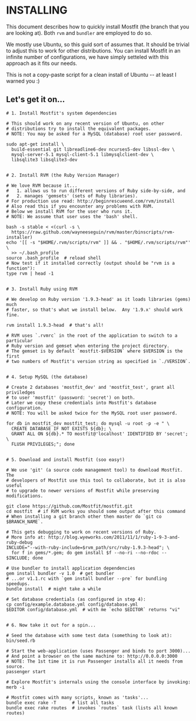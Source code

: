 INSTALLING
==========

This document describes how to quickly install Mostfit (the branch that
you are looking at).  Both `rvm` and `bundler` are employed to do so.

We mostly use Ubuntu, so this guid sort of assumes that.  It should be
trivial to adjust this to work for other distributions.  You can install
Mostfit in an infinite number of configurations, we have simply setteled
with this approach as it fits our needs.

This is not a copy-paste script for a clean install of Ubuntu -- at
least I warned you :)



##  Let's get it on...

    # 1. Install Mostfit's system dependencies

    # This should work on any recent version of Ubuntu, on other
    # distributions try to install the equivalent packages.
    # NOTE: You may be asked for a MySQL (database) root user password.

    sudo apt-get install \
      build-essential git libreadline6-dev ncurses5-dev libssl-dev \
      mysql-server-5.1 mysql-client-5.1 libmysqlclient-dev \
      libsqlite3 libsqlite3-dev


    # 2. Install RVM (the Ruby Version Manager)

    # We love RVM because it...
    #   1. allows us to run different versions of Ruby side-by-side, and
    #   2. manages 'gemsets' (sets of Ruby libraries).
    # For production use read: http://beginrescueend.com/rvm/install
    # Also read this if you encounter any problems with RVM.
    # Below we install RVM for the user who runs it.
    # NOTE: We assume that user uses the 'bash' shell.

    bash -s stable < <(curl -s \
      https://raw.github.com/wayneeseguin/rvm/master/binscripts/rvm-installer)
    echo '[[ -s "$HOME/.rvm/scripts/rvm" ]] && . "$HOME/.rvm/scripts/rvm"' \
      >> ~/.bash_profile
    source .bash_profile  # reload shell
    # Now test if it installed correctly (output should be "rvm is a function"):
    type rvm | head -1


    # 3. Install Ruby using RVM

    # We develop on Ruby version '1.9.3-head' as it loads libraries (gems) much
    # faster, so that's what we install below.  Any '1.9.x' should work fine.

    rvm install 1.9.3-head  # that's all!

    # RVM uses `.rvmrc` in the root of the application to switch to a particular
    # Ruby version and gemset when entering the project directory.
    # The gemset is by default `mostfit-$VERSION` where $VERSION is the first
    # two numbers of Mostfit's version string as specified in `./VERSION`.


    # 4. Setup MySQL (the database)

    # Create 2 databases 'mostfit_dev' and 'mostfit_test', grant all priviledges
    # to user 'mostfit' (password: 'secret') on both.
    # Later we copy these credentials into Mostfit's database configuration.
    # NOTE: You will be asked twice for the MySQL root user password.

    for db in mostfit_dev mostfit_test; do mysql -u root -p -e " \
      CREATE DATABASE IF NOT EXISTS ${db}; \
      GRANT ALL ON ${db}.* TO mostfit@'localhost' IDENTIFIED BY 'secret'; \
      FLUSH PRIVILEGES;"; done


    # 5. Download and install Mostfit (soo easy!)

    # We use 'git' (a source code management tool) to download Mostfit.  The
    # developers of Mostfit use this tool to collaborate, but it is also useful
    # to upgrade to newer versions of Mostfit while preserving modifications.

    git clone https://github.com/Mostfit/mostfit.git
    cd mostfit  # if RVM works you should some output after this command
    # When installing a git branch other then master do `git co $BRANCH_NAME`.

    # This gets debugging to work on recent versions of Ruby.
    # More info at: http://blog.wyeworks.com/2011/11/1/ruby-1-9-3-and-ruby-debug
    INCLUDE="--with-ruby-include=$rvm_path/src/ruby-1.9.3-head"; \
      for f in gems/*.gem; do gem install $f --no-ri --no-rdoc -- $INCLUDE; done

    # Use bundler to install application dependencies
    gem install bundler -v 1.0  # get bundler
    # ...or v1.1.rc with `gem install bundler --pre` for bundling speedups.
    bundle install  # might take a while

    # Set database credentials (as configured in step 4):
    cp config/example.database.yml config/database.yml
    $EDITOR config/database.yml  # with me `echo $EDITOR` returns "vi"


    # 6. Now take it out for a spin...

    # Seed the database with some test data (something to look at):
    bin/seed.rb

    # Start the web-application (uses Passenger and binds to port 3000)...
    # And point a browser on the same machine to: http://0.0.0.0:3000
    # NOTE: The 1st time it is run Passenger installs all it needs from source.
    passenger start

    # Explore Mostfit's internals using the console interface by invoking:
    merb -i

    # Mostfit comes with many scripts, known as 'tasks'...
    bundle exec rake -T      # list all tasks
    bundle exec rake routes  # invokes `routes` task (lists all known routes)


